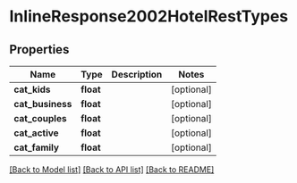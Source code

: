 # InlineResponse2002HotelRestTypes

## Properties
Name | Type | Description | Notes
------------ | ------------- | ------------- | -------------
**cat_kids** | **float** |  | [optional] 
**cat_business** | **float** |  | [optional] 
**cat_couples** | **float** |  | [optional] 
**cat_active** | **float** |  | [optional] 
**cat_family** | **float** |  | [optional] 

[[Back to Model list]](../../README.md#documentation-for-models) [[Back to API list]](../../README.md#documentation-for-api-endpoints) [[Back to README]](../../README.md)

